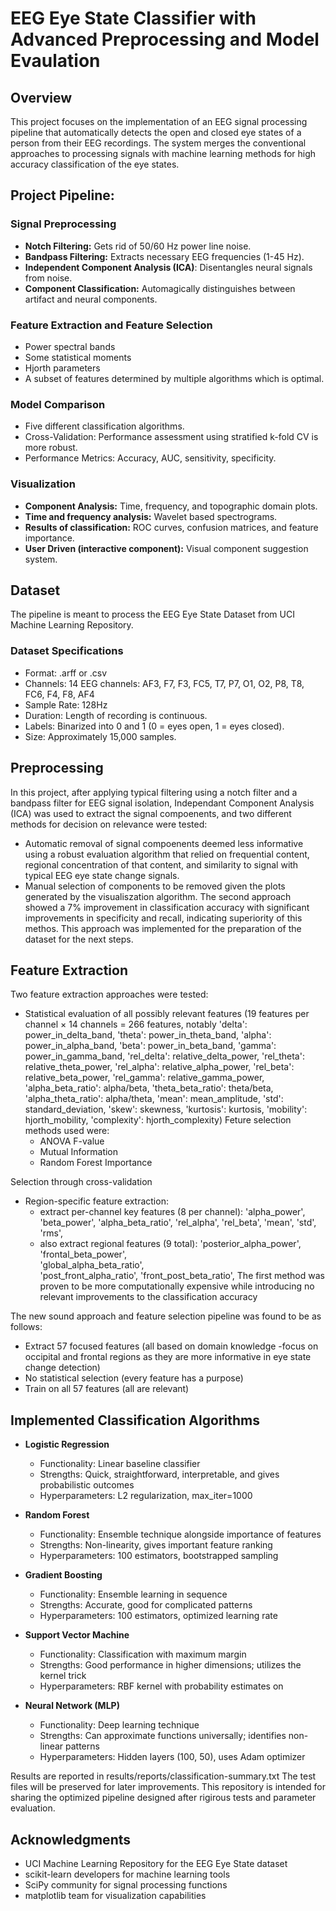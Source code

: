 # EEG Eye State Classifier with Advanced Preprocessing and Model Evaulation
## Overview
This project focuses on the implementation of an EEG signal processing pipeline that automatically detects the open and closed eye states of a person from their EEG recordings. The system merges the conventional approaches to processing signals with machine learning methods for high accuracy classification of the eye states.

## Project Pipeline:
### Signal Preprocessing
- **Notch Filtering:** Gets rid of 50/60 Hz power line noise.
- **Bandpass Filtering:** Extracts necessary EEG frequencies (1-45 Hz).
- **Independent Component Analysis (ICA)**: Disentangles neural signals from noise.
- **Component Classification:** Automagically distinguishes between artifact and neural components.

### Feature Extraction and Feature Selection
- Power spectral bands
- Some statistical moments
- Hjorth parameters
- A subset of features determined by multiple algorithms which is optimal.

### Model Comparison
- Five different classification algorithms.
- Cross-Validation: Performance assessment using stratified k-fold CV is more robust.
- Performance Metrics: Accuracy, AUC, sensitivity, specificity.

### Visualization
- **Component Analysis:** Time, frequency, and topographic domain plots.
- **Time and frequency analysis:** Wavelet based spectrograms.
- **Results of classification:** ROC curves, confusion matrices, and feature importance.
- **User Driven (interactive component):** Visual component suggestion system.

## Dataset
The pipeline is meant to process the EEG Eye State Dataset from UCI Machine Learning Repository.

### Dataset Specifications
- Format: .arff or .csv
- Channels: 14 EEG channels: AF3, F7, F3, FC5, T7, P7, O1, O2, P8, T8, FC6, F4, F8, AF4
- Sample Rate: 128Hz
- Duration: Length of recording is continuous.
- Labels: Binarized into 0 and 1 (0 = eyes open, 1 = eyes closed).
- Size: Approximately 15,000 samples.

## Preprocessing
In this project, after applying typical filtering using a notch filter and a bandpass filter for EEG signal isolation, Independant Component Analysis (ICA) was used to extract the signal compoenents, and two different methods for decision on relevance were tested:
- Automatic removal of signal compoenents deemed less informative using a robust evaluation algorithm that relied on frequential content, regional concentration of that content, and similarity to signal with typical EEG eye state change signals.
- Manual selection of components to be removed given the plots generated by the visualiszation algorithm.
The second approach showed a 7% improvement in classification accuracy with significant improvements in specificity and recall, indicating superiority of this methos. This approach was implemented for the preparation of the dataset for the next steps.

## Feature Extraction
Two feature extraction approaches were tested:
- Statistical evaluation of all possibly relevant features (19 features per channel × 14 channels = 266 features, notably
    'delta': power_in_delta_band,
    'theta': power_in_theta_band, 
    'alpha': power_in_alpha_band,
    'beta': power_in_beta_band,
    'gamma': power_in_gamma_band,
    'rel_delta': relative_delta_power,
    'rel_theta': relative_theta_power,
    'rel_alpha': relative_alpha_power,
    'rel_beta': relative_beta_power,
    'rel_gamma': relative_gamma_power,
    'alpha_beta_ratio': alpha/beta,
    'theta_beta_ratio': theta/beta,
    'alpha_theta_ratio': alpha/theta,
    'mean': mean_amplitude,
    'std': standard_deviation,
    'skew': skewness,
    'kurtosis': kurtosis,
    'mobility': hjorth_mobility,
    'complexity': hjorth_complexity)
  Feture selection methods used were:
  - ANOVA F-value
  - Mutual Information
  - Random Forest Importance

Selection through cross-validation
- Region-specific feature extraction:
  - extract per-channel key features (8 per channel):
    'alpha_power', 'beta_power', 'alpha_beta_ratio', 'rel_alpha', 'rel_beta',
    'mean', 'std', 'rms',
  - also extract regional features (9 total):
    'posterior_alpha_power',        
    'frontal_beta_power',          
    'global_alpha_beta_ratio',      
    'post_front_alpha_ratio',
    'front_post_beta_ratio',
  The first method was proven to be more computationally expensive while introducing no relevant improvements to the classification accuracy

The new sound approach and feature selection pipeline was found to be as follows:
- Extract 57 focused features (all based on domain knowledge -focus on occipital and frontal regions as they are more informative in eye state change detection)
- No statistical selection (every feature has a purpose)
- Train on all 57 features (all are relevant)

## Implemented Classification Algorithms
- **Logistic Regression**
  - Functionality: Linear baseline classifier
  - Strengths: Quick, straightforward, interpretable, and gives probabilistic outcomes
  - Hyperparameters: L2 regularization, max_iter=1000

- **Random Forest**
  - Functionality: Ensemble technique alongside importance of features
  - Strengths: Non-linearity, gives important feature ranking
  - Hyperparameters: 100 estimators, bootstrapped sampling

- **Gradient Boosting**
  - Functionality: Ensemble learning in sequence
  - Strengths: Accurate, good for complicated patterns
  - Hyperparameters: 100 estimators, optimized learning rate

- **Support Vector Machine**
  - Functionality: Classification with maximum margin
  - Strengths: Good performance in higher dimensions; utilizes the kernel trick
  - Hyperparameters: RBF kernel with probability estimates on

- **Neural Network (MLP)**
  - Functionality: Deep learning technique
  - Strengths: Can approximate functions universally; identifies non-linear patterns
  - Hyperparameters: Hidden layers (100, 50), uses Adam optimizer

Results are reported in results/reports/classification-summary.txt
The test files will be preserved for later improvements. This repository is intended for sharing the optimized pipeline designed after rigirous tests and parameter evaluation.

## Acknowledgments
- UCI Machine Learning Repository for the EEG Eye State dataset
- scikit-learn developers for machine learning tools
- SciPy community for signal processing functions
- matplotlib team for visualization capabilities
